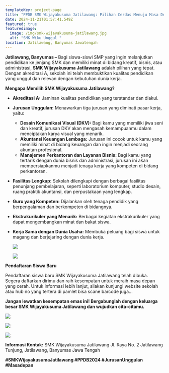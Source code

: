 ```yaml
---
templateKey: project-page
title: "PPDB SMK Wijayakusuma Jatilawang: Pilihan Cerdas Menuju Masa Depan yang Cerah"
date: 2024-11-21T01:57:41.549Z
featured: true
featuredimage:
  image: /img/smk-wijayakusuma-jatilawang.jpg
  alt: "SMK Wiku Unggul "
location: Jatilawang, Banyumas Jawatengah
---
```

**Jatilawang, Banyumas –** Bagi siswa-siswi SMP yang ingin melanjutkan pendidikan ke jenjang SMK dan memiliki minat di bidang kreatif, bisnis, atau administrasi, **SMK Wijayakusuma Jatilawang** adalah pilihan yang tepat. Dengan akreditasi A, sekolah ini telah membuktikan kualitas pendidikan yang unggul dan relevan dengan kebutuhan dunia kerja.

**Mengapa Memilih SMK Wijayakusuma Jatilawang?**

* **Akreditasi A:** Jaminan kualitas pendidikan yang terstandar dan diakui.
* **Jurusan Unggulan:** Menawarkan tiga jurusan yang diminati pasar kerja, yaitu:

  * **Desain Komunikasi Visual (DKV):** Bagi kamu yang memiliki jiwa seni dan kreatif, jurusan DKV akan mengasah kemampuanmu dalam menciptakan karya visual yang menarik.
  * **Akuntansi Keuangan Lembaga:** Jurusan ini cocok untuk kamu yang memiliki minat di bidang keuangan dan ingin menjadi seorang akuntan profesional.
  * **Manajemen Perkantoran dan Layanan Bisnis:** Bagi kamu yang tertarik dengan dunia bisnis dan administrasi, jurusan ini akan mempersiapkanmu menjadi tenaga kerja yang kompeten di bidang perkantoran.
* **Fasilitas Lengkap:** Sekolah dilengkapi dengan berbagai fasilitas penunjang pembelajaran, seperti laboratorium komputer, studio desain, ruang praktik akuntansi, dan perpustakaan yang lengkap.
* **Guru yang Kompeten:** Dijalankan oleh tenaga pendidik yang berpengalaman dan berkompeten di bidangnya.
* **Ekstrakurikuler yang Menarik:** Berbagai kegiatan ekstrakurikuler yang dapat mengembangkan minat dan bakat siswa.
* **Kerja Sama dengan Dunia Usaha:** Membuka peluang bagi siswa untuk magang dan berjejaring dengan dunia kerja.

  ![](/img/whatsapp-image-2024-11-21-at-08.36.39.jpeg)

  ![](/img/whatsapp-image-2024-11-21-at-08.35.53.jpeg)

**Pendaftaran Siswa Baru**

Pendaftaran siswa baru SMK Wijayakusuma Jatilawang telah dibuka. Segera daftarkan dirimu dan raih kesempatan untuk meraih masa depan yang cerah. Untuk informasi lebih lanjut, silakan kunjungi website sekolah atau hub no yang tertera di pamlet bisa scane barcode juga...

**Jangan lewatkan kesempatan emas ini! Bergabunglah dengan keluarga besar SMK Wijayakusuma Jatilawang dan wujudkan cita-citamu.**

![](/img/whatsapp-image-2024-11-21-at-08.40.54.jpeg)

![](/img/whatsapp-image-2024-11-21-at-08.35.18.jpeg)

![](/img/whatsapp-image-2024-11-21-at-08.37.50.jpeg)

**Informasi Kontak:** SMK Wijayakusuma Jatilawang Jl. Raya No. 2 Jatilawang Tunjung, Jatilawang, Banyumas Jawa Tengah 

**\#SMKWijayakusumaJatilawang #PPDB2024 #JurusanUnggulan #Masadepan**